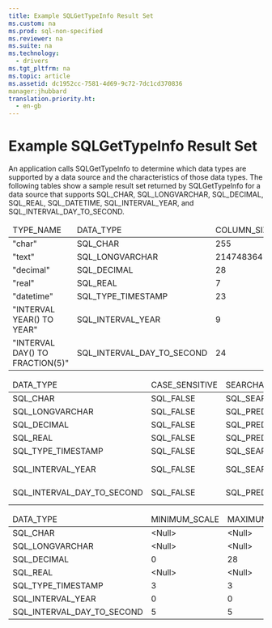 ```yaml
---
title: Example SQLGetTypeInfo Result Set
ms.custom: na
ms.prod: sql-non-specified
ms.reviewer: na
ms.suite: na
ms.technology: 
  - drivers
ms.tgt_pltfrm: na
ms.topic: article
ms.assetid: dc1952cc-7581-4d69-9c72-7dc1cd370836
manager:jhubbard
translation.priority.ht: 
  - en-gb
---
```

# Example SQLGetTypeInfo Result Set
<?xml version="1.0" encoding="utf-8"?>
<developerReferenceWithoutSyntaxDocument xmlns="http://ddue.schemas.microsoft.com/authoring/2003/5" xmlns:xlink="http://www.w3.org/1999/xlink" xmlns:xsi="http://www.w3.org/2001/XMLSchema-instance" xsi:schemaLocation="http://ddue.schemas.microsoft.com/authoring/2003/5 http://dduestorage.blob.core.windows.net/ddueschema/developer.xsd">
  <introduction>
    <para>An application calls <legacyBold>SQLGetTypeInfo</legacyBold> to determine which data types are supported by a data source and the characteristics of those data types. The following tables show a sample result set returned by <legacyBold>SQLGetTypeInfo</legacyBold> for a data source that supports SQL_CHAR, SQL_LONGVARCHAR, SQL_DECIMAL, SQL_REAL, SQL_DATETIME, SQL_INTERVAL_YEAR, and SQL_INTERVAL_DAY_TO_SECOND.</para>
  </introduction>
  <section>
    <content>
      <table xmlns:caps="http://schemas.microsoft.com/build/caps/2013/11">
        <thead>
          <tr>
            <TD>
              <para>TYPE_NAME</para>
            </TD>
            <TD>
              <para>DATA_TYPE</para>
            </TD>
            <TD>
              <para>COLUMN_SIZE</para>
            </TD>
            <TD>
              <para>LITERAL_PREFIX</para>
            </TD>
            <TD>
              <para>LITERAL_SUFFIX</para>
            </TD>
            <TD>
              <para>CREATE_PARAMS</para>
            </TD>
            <TD>
              <para>NULLABLE</para>
            </TD>
          </tr>
        </thead>
        <tbody>
          <tr>
            <TD>
              <para>"char"</para>
            </TD>
            <TD>
              <para>SQL_CHAR</para>
            </TD>
            <TD>
              <para>255</para>
            </TD>
            <TD>
              <para>"'"</para>
            </TD>
            <TD>
              <para>"'"</para>
            </TD>
            <TD>
              <para>"length"</para>
            </TD>
            <TD>
              <para>SQL_TRUE</para>
            </TD>
          </tr>
          <tr>
            <TD>
              <para>"text"</para>
            </TD>
            <TD>
              <para>SQL_LONGVARCHAR</para>
            </TD>
            <TD>
              <para>2147483647</para>
            </TD>
            <TD>
              <para>"'"</para>
            </TD>
            <TD>
              <para>"'"</para>
            </TD>
            <TD>
              <para>&lt;Null&gt;</para>
            </TD>
            <TD>
              <para>SQL_TRUE</para>
            </TD>
          </tr>
          <tr>
            <TD>
              <para>"decimal"</para>
            </TD>
            <TD>
              <para>SQL_DECIMAL</para>
            </TD>
            <TD>
              <para>28</para>
            </TD>
            <TD>
              <para>&lt;Null&gt;</para>
            </TD>
            <TD>
              <para>&lt;Null&gt;</para>
            </TD>
            <TD>
              <para>"precision,
scale"</para>
            </TD>
            <TD>
              <para>SQL_TRUE</para>
            </TD>
          </tr>
          <tr>
            <TD>
              <para>"real"</para>
            </TD>
            <TD>
              <para>SQL_REAL</para>
            </TD>
            <TD>
              <para>7</para>
            </TD>
            <TD>
              <para>&lt;Null&gt;</para>
            </TD>
            <TD>
              <para>&lt;Null&gt;</para>
            </TD>
            <TD>
              <para>&lt;Null&gt;</para>
            </TD>
            <TD>
              <para>SQL_TRUE</para>
            </TD>
          </tr>
          <tr>
            <TD>
              <para>"datetime"</para>
            </TD>
            <TD>
              <para>SQL_TYPE_TIMESTAMP</para>
            </TD>
            <TD>
              <para>23</para>
            </TD>
            <TD>
              <para>"'"</para>
            </TD>
            <TD>
              <para>"'"</para>
            </TD>
            <TD>
              <para>&lt;Null&gt;</para>
            </TD>
            <TD>
              <para>SQL_TRUE</para>
            </TD>
          </tr>
          <tr>
            <TD>
              <para>"INTERVAL YEAR() TO YEAR"</para>
            </TD>
            <TD>
              <para>SQL_INTERVAL_YEAR</para>
            </TD>
            <TD>
              <para>9</para>
            </TD>
            <TD>
              <para>"'"</para>
            </TD>
            <TD>
              <para>"'"</para>
            </TD>
            <TD>
              <para>"precision"</para>
            </TD>
            <TD>
              <para>SQL_TRUE</para>
            </TD>
          </tr>
          <tr>
            <TD>
              <para>"INTERVAL DAY() TO FRACTION(5)"</para>
            </TD>
            <TD>
              <para>SQL_INTERVAL_DAY_TO_SECOND</para>
            </TD>
            <TD>
              <para>24</para>
            </TD>
            <TD>
              <para>"'"</para>
            </TD>
            <TD>
              <para>"'"</para>
            </TD>
            <TD>
              <para>"precision"</para>
            </TD>
            <TD>
              <para>SQL_TRUE</para>
            </TD>
          </tr>
        </tbody>
      </table>
      <table xmlns:caps="http://schemas.microsoft.com/build/caps/2013/11">
        <thead>
          <tr>
            <TD>
              <para>DATA_TYPE</para>
            </TD>
            <TD>
              <para>CASE_SENSITIVE</para>
            </TD>
            <TD>
              <para>SEARCHABLE</para>
            </TD>
            <TD>
              <para>UNSIGNED_ATTRIBUTE</para>
            </TD>
            <TD>
              <para>FIXED_PREC_SCALE</para>
            </TD>
            <TD>
              <para>AUTO_UNIQUE_VALUE</para>
            </TD>
            <TD>
              <para>LOCAL_TYPE_NAME</para>
            </TD>
          </tr>
        </thead>
        <tbody>
          <tr>
            <TD>
              <para>
              <legacyBold>SQL_CHAR</legacyBold>
            </para>
            </TD>
            <TD>
              <para>SQL_FALSE</para>
            </TD>
            <TD>
              <para>SQL_SEARCHABLE</para>
            </TD>
            <TD>
              <para>&lt;Null&gt;</para>
            </TD>
            <TD>
              <para>SQL_FALSE</para>
            </TD>
            <TD>
              <para>&lt;Null&gt;</para>
            </TD>
            <TD>
              <para>"char"</para>
            </TD>
          </tr>
          <tr>
            <TD>
              <para>
              <legacyBold>SQL_LONGVARCHAR</legacyBold>
            </para>
            </TD>
            <TD>
              <para>SQL_FALSE</para>
            </TD>
            <TD>
              <para>SQL_PRED_CHAR</para>
            </TD>
            <TD>
              <para>&lt;Null&gt;</para>
            </TD>
            <TD>
              <para>SQL_FALSE</para>
            </TD>
            <TD>
              <para>&lt;Null&gt;</para>
            </TD>
            <TD>
              <para>"text"</para>
            </TD>
          </tr>
          <tr>
            <TD>
              <para>
              <legacyBold>SQL_DECIMAL</legacyBold>
            </para>
            </TD>
            <TD>
              <para>SQL_FALSE</para>
            </TD>
            <TD>
              <para>SQL_PRED_BASIC</para>
            </TD>
            <TD>
              <para>SQL_FALSE</para>
            </TD>
            <TD>
              <para>SQL_FALSE</para>
            </TD>
            <TD>
              <para>SQL_FALSE</para>
            </TD>
            <TD>
              <para>"decimal"</para>
            </TD>
          </tr>
          <tr>
            <TD>
              <para>
              <legacyBold>SQL_REAL</legacyBold>
            </para>
            </TD>
            <TD>
              <para>SQL_FALSE</para>
            </TD>
            <TD>
              <para>SQL_PRED_BASIC</para>
            </TD>
            <TD>
              <para>SQL_FALSE</para>
            </TD>
            <TD>
              <para>SQL_FALSE</para>
            </TD>
            <TD>
              <para>SQL_FALSE</para>
            </TD>
            <TD>
              <para>"real"</para>
            </TD>
          </tr>
          <tr>
            <TD>
              <para>
              <legacyBold>SQL_TYPE_TIMESTAMP</legacyBold>
            </para>
            </TD>
            <TD>
              <para>SQL_FALSE</para>
            </TD>
            <TD>
              <para>SQL_SEARCHABLE</para>
            </TD>
            <TD>
              <para>&lt;Null&gt;</para>
            </TD>
            <TD>
              <para>SQL_FALSE</para>
            </TD>
            <TD>
              <para>&lt;Null&gt;</para>
            </TD>
            <TD>
              <para>"datetime"</para>
            </TD>
          </tr>
          <tr>
            <TD>
              <para>
              <legacyBold>SQL_INTERVAL_YEAR</legacyBold>
            </para>
            </TD>
            <TD>
              <para>SQL_FALSE</para>
            </TD>
            <TD>
              <para>SQL_SEARCHABLE</para>
            </TD>
            <TD>
              <para>&lt;Null&gt;</para>
            </TD>
            <TD>
              <para>SQL_FALSE</para>
            </TD>
            <TD>
              <para>&lt;Null&gt;</para>
            </TD>
            <TD>
              <para>"INTERVAL YEAR() TO YEAR"</para>
            </TD>
          </tr>
          <tr>
            <TD>
              <para>
              <legacyBold>SQL_INTERVAL_DAY_TO_SECOND</legacyBold>
            </para>
            </TD>
            <TD>
              <para>SQL_FALSE</para>
            </TD>
            <TD>
              <para>SQL_PRED_BASIC</para>
            </TD>
            <TD>
              <para>&lt;Null&gt;</para>
            </TD>
            <TD>
              <para>SQL_FALSE</para>
            </TD>
            <TD>
              <para>&lt;Null&gt;</para>
            </TD>
            <TD>
              <para>"INTERVAL DAY() TO FRACTION(5)"</para>
            </TD>
          </tr>
        </tbody>
      </table>
      <table xmlns:caps="http://schemas.microsoft.com/build/caps/2013/11">
        <thead>
          <tr>
            <TD>
              <para>DATA_TYPE</para>
            </TD>
            <TD>
              <para>MINIMUM_SCALE</para>
            </TD>
            <TD>
              <para>MAXIMUM_SCALE</para>
            </TD>
            <TD>
              <para>SQL_DATA_TYPE</para>
            </TD>
            <TD>
              <para>SQL_DATETIME_SUB</para>
            </TD>
            <TD>
              <para>NUM_PREC_RADIX</para>
            </TD>
            <TD>
              <para>INTERVAL_PRECISION</para>
            </TD>
          </tr>
        </thead>
        <tbody>
          <tr>
            <TD>
              <para>
              <legacyBold>SQL_CHAR</legacyBold>
            </para>
            </TD>
            <TD>
              <para>&lt;Null&gt;</para>
            </TD>
            <TD>
              <para>&lt;Null&gt;</para>
            </TD>
            <TD>
              <para>SQL_CHAR</para>
            </TD>
            <TD>
              <para>&lt;Null&gt;</para>
            </TD>
            <TD>
              <para>&lt;Null&gt;</para>
            </TD>
            <TD>
              <para>&lt;Null&gt;</para>
            </TD>
          </tr>
          <tr>
            <TD>
              <para>
              <legacyBold>SQL_LONGVARCHAR</legacyBold>
            </para>
            </TD>
            <TD>
              <para>&lt;Null&gt;</para>
            </TD>
            <TD>
              <para>&lt;Null&gt;</para>
            </TD>
            <TD>
              <para>SQL_LONGVARCHAR</para>
            </TD>
            <TD>
              <para>&lt;Null&gt;</para>
            </TD>
            <TD>
              <para>&lt;Null&gt;</para>
            </TD>
            <TD>
              <para>&lt;Null&gt;</para>
            </TD>
          </tr>
          <tr>
            <TD>
              <para>
              <legacyBold>SQL_DECIMAL</legacyBold>
            </para>
            </TD>
            <TD>
              <para>0</para>
            </TD>
            <TD>
              <para>28</para>
            </TD>
            <TD>
              <para>SQL_DECIMAL</para>
            </TD>
            <TD>
              <para>&lt;Null&gt;</para>
            </TD>
            <TD>
              <para>10</para>
            </TD>
            <TD>
              <para>&lt;Null&gt;</para>
            </TD>
          </tr>
          <tr>
            <TD>
              <para>
              <legacyBold>SQL_REAL</legacyBold>
            </para>
            </TD>
            <TD>
              <para>&lt;Null&gt;</para>
            </TD>
            <TD>
              <para>&lt;Null&gt;</para>
            </TD>
            <TD>
              <para>SQL_REAL</para>
            </TD>
            <TD>
              <para>&lt;Null&gt;</para>
            </TD>
            <TD>
              <para>10</para>
            </TD>
            <TD>
              <para>&lt;Null&gt;</para>
            </TD>
          </tr>
          <tr>
            <TD>
              <para>
              <legacyBold>SQL_TYPE_TIMESTAMP</legacyBold>
            </para>
            </TD>
            <TD>
              <para>3</para>
            </TD>
            <TD>
              <para>3</para>
            </TD>
            <TD>
              <para>SQL_DATETIME</para>
            </TD>
            <TD>
              <para>SQL_CODE_TIMESTAMP</para>
            </TD>
            <TD>
              <para>&lt;Null&gt;</para>
            </TD>
            <TD>
              <para>12</para>
            </TD>
          </tr>
          <tr>
            <TD>
              <para>
              <legacyBold>SQL_INTERVAL_YEAR</legacyBold>
            </para>
            </TD>
            <TD>
              <para>0</para>
            </TD>
            <TD>
              <para>0</para>
            </TD>
            <TD>
              <para>SQL_INTERVAL</para>
            </TD>
            <TD>
              <para>SQL_CODE_INTERVALYEAR</para>
            </TD>
            <TD>
              <para>&lt;Null&gt;</para>
            </TD>
            <TD>
              <para>9</para>
            </TD>
          </tr>
          <tr>
            <TD>
              <para>
              <legacyBold>SQL_INTERVAL_DAY_TO_SECOND</legacyBold>
            </para>
            </TD>
            <TD>
              <para>5</para>
            </TD>
            <TD>
              <para>5</para>
            </TD>
            <TD>
              <para>SQL_INTERVAL</para>
            </TD>
            <TD>
              <para>SQL_CODE_INTERVALDAY_TO_SECOND</para>
            </TD>
            <TD>
              <para>&lt;Null&gt;</para>
            </TD>
            <TD>
              <para>9</para>
            </TD>
          </tr>
        </tbody>
      </table>
    </content>
  </section>
  <relatedTopics />
</developerReferenceWithoutSyntaxDocument>